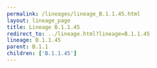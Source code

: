 ```yaml
---
permalink: /lineages/lineage_B.1.1.45.html
layout: lineage_page
title: Lineage B.1.1.45
redirect_to: ../lineage.html?lineage=B.1.1.45
lineage: B.1.1.45
parent: B.1.1
children: ['B.1.1.45']
---
```

